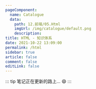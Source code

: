 ```yaml
---
pageComponent: 
  name: Catalogue
  data: 
    path: 12.前端/05.Html
    imgUrl: /img/catalogue/default.png
    description: 
title: HTML - 知识体系
date: 2021-10-22 13:09:00
permalink: /html
sidebar: true
article: false
comment: false
editLink: false
---
```


::: tip
笔记正在更新的路上... :smile:
:::